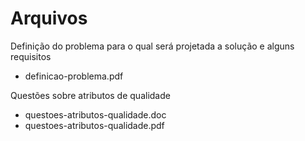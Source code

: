 
# Arquivos

Definição do problema para o qual será projetada a solução e alguns requisitos
- definicao-problema.pdf

Questões sobre atributos de qualidade
- questoes-atributos-qualidade.doc
- questoes-atributos-qualidade.pdf
